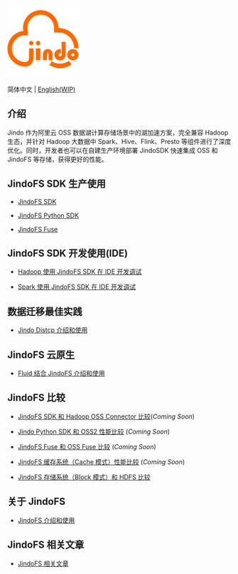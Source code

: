 
![](logo/JindoFS.png)

简体中文 | [English(WIP)](#)

## 介绍

Jindo 作为阿里云 OSS 数据湖计算存储场景中的湖加速方案，完全兼容 Hadoop 生态，并针对 Hadoop 大数据中 Spark、Hive、Flink、Presto 等组件进行了深度优化。同时，开发者也可以在自建生产环境部署 JindoSDK 快速集成 OSS 和 JindoFS 等存储，获得更好的性能。

## JindoFS SDK 生产使用

* [JindoFS SDK](docs/jindofs_sdk_overview.md)

* [JindoFS Python SDK](docs/pyjindo/jindosdk_python_sdk.md)

* [JindoFS Fuse](docs/jindofs_fuse/jindofs_fuse_overview.md)

## JindoFS SDK 开发使用(IDE)

* [Hadoop 使用 JindoFS SDK 在 IDE 开发调试](docs/jindofs_sdk_ide_hadoop.md)

* [Spark 使用 JindoFS SDK 在 IDE 开发调试](docs/jindofs_sdk_ide_spark.md)

## 数据迁移最佳实践

* [Jindo Distcp 介绍和使用](docs/jindo_distcp/jindo_distcp_overview.md)

## JindoFS 云原生

* [Fluid 结合 JindoFS 介绍和使用](docs/jindo_fluid/jindo_fluid_overview.md)

## JindoFS 比较

* [JindoFS SDK 和 Hadoop OSS Connector 比较](#)(*Coming Soon*)

* [Jindo Python SDK 和 OSS2 性能比较](#) (*Coming Soon*)

* [JindoFS Fuse 和 OSS Fuse 比较](#) (*Coming Soon*)

* [JindoFS 缓存系统（Cache 模式）性能比较](#) (*Coming Soon*)

* [JindoFS 存储系统（Block 模式）和 HDFS 比较](docs/comparisons/jindofs_block_vs_hdfs.md)

## 关于 JindoFS

* [JindoFS 介绍和使用](https://help.aliyun.com/document_detail/199488.html)

## JindoFS 相关文章

* [JindoFS 相关文章](docs/jindofs_articles.md)

